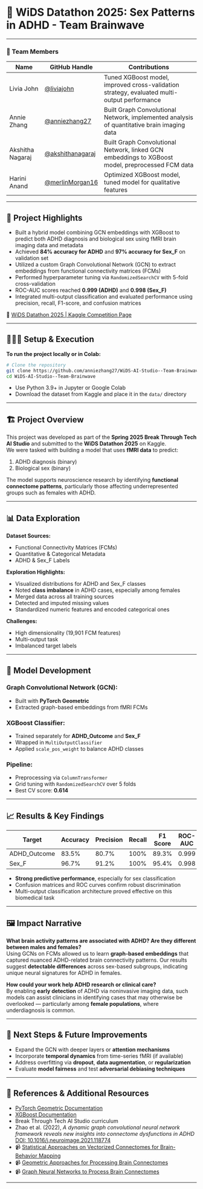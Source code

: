 # 🧠 WiDS Datathon 2025: Sex Patterns in ADHD - Team Brainwave

---

### **👥 Team Members**

| Name            | GitHub Handle     | Contributions                                                                 |
|-----------------|-------------------|-------------------------------------------------------------------------------|
| Livia John      | [@liviajohn](https://github.com/liviajohn)         | Tuned XGBoost model, improved cross-validation strategy, evaluated multi-output performance |
| Annie Zhang     | [@anniezhang27](https://github.com/anniezhang27)   | Built Graph Convolutional Network, implemented analysis of quantitative brain imaging data |
| Akshitha Nagaraj| [@akshithanagaraj](https://github.com/akshithanagaraj) | Built Graph Convolutional Network, linked GCN embeddings to XGBoost model, preprocessed FCM data |
| Harini Anand    | [@merlinMorgan16](https://github.com/merlinMorgan16) | Optimized XGBoost model, tuned model for qualitative features                 |

---

## **🎯 Project Highlights**

- Built a hybrid model combining GCN embeddings with XGBoost to predict both ADHD diagnosis and biological sex using fMRI brain imaging data and metadata  
- Achieved **84% accuracy for ADHD** and **97% accuracy for Sex_F** on validation set  
- Utilized a custom Graph Convolutional Network (GCN) to extract embeddings from functional connectivity matrices (FCMs)  
- Performed hyperparameter tuning via `RandomizedSearchCV` with 5-fold cross-validation  
- ROC-AUC scores reached **0.999 (ADHD)** and **0.998 (Sex_F)**  
- Integrated multi-output classification and evaluated performance using precision, recall, F1-score, and confusion matrices  

🔗 [WiDS Datathon 2025 | Kaggle Competition Page](https://www.kaggle.com/competitions/widsdatathon2025/overview)

---

## **👩🏽‍💻 Setup & Execution**

**To run the project locally or in Colab:**

```bash
# Clone the repository
git clone https://github.com/anniezhang27/WiDS-AI-Studio--Team-Brainwave.git
cd WiDS-AI-Studio--Team-Brainwave

```

- Use Python 3.9+ in Jupyter or Google Colab  
- Download the dataset from Kaggle and place it in the `data/` directory  

---

## **🏗️ Project Overview**

This project was developed as part of the **Spring 2025 Break Through Tech AI Studio** and submitted to the **WiDS Datathon 2025** on Kaggle.  
We were tasked with building a model that uses **fMRI data** to predict:

1. ADHD diagnosis (binary)
2. Biological sex (binary)

The model supports neuroscience research by identifying **functional connectome patterns**, particularly those affecting underrepresented groups such as females with ADHD.

---

## **📊 Data Exploration**

**Dataset Sources:**
- Functional Connectivity Matrices (FCMs)
- Quantitative & Categorical Metadata
- ADHD & Sex_F Labels

**Exploration Highlights:**
- Visualized distributions for ADHD and Sex_F classes
- Noted **class imbalance** in ADHD cases, especially among females
- Merged data across all training sources
- Detected and imputed missing values
- Standardized numeric features and encoded categorical ones

**Challenges:**
- High dimensionality (19,901 FCM features)
- Multi-output task
- Imbalanced target labels

---

## **🧠 Model Development**

### Graph Convolutional Network (GCN):
- Built with **PyTorch Geometric**
- Extracted graph-based embeddings from fMRI FCMs

### XGBoost Classifier:
- Trained separately for **ADHD_Outcome** and **Sex_F**
- Wrapped in `MultiOutputClassifier`
- Applied `scale_pos_weight` to balance ADHD classes

### Pipeline:
- Preprocessing via `ColumnTransformer`
- Grid tuning with `RandomizedSearchCV` over 5 folds
- Best CV score: **0.614**

---

## **📈 Results & Key Findings**

| Target        | Accuracy | Precision | Recall | F1 Score | ROC-AUC |
|---------------|----------|-----------|--------|----------|---------|
| ADHD_Outcome  | 83.5%    | 80.7%     | 100%   | 89.3%    | 0.999   |
| Sex_F         | 96.7%    | 91.2%     | 100%   | 95.4%    | 0.998   |

- **Strong predictive performance**, especially for sex classification  
- Confusion matrices and ROC curves confirm robust discrimination  
- Multi-output classification architecture proved effective on this biomedical task

---

## **🖼️ Impact Narrative**

**What brain activity patterns are associated with ADHD? Are they different between males and females?**  
Using GCNs on FCMs allowed us to learn **graph-based embeddings** that captured nuanced ADHD-related brain connectivity patterns. Our results suggest **detectable differences** across sex-based subgroups, indicating unique neural signatures for ADHD in females.

**How could your work help ADHD research or clinical care?**  
By enabling **early detection** of ADHD via noninvasive imaging data, such models can assist clinicians in identifying cases that may otherwise be overlooked — particularly among **female populations**, where underdiagnosis is common.

---

## **🚀 Next Steps & Future Improvements**

- Expand the GCN with deeper layers or **attention mechanisms**
- Incorporate **temporal dynamics** from time-series fMRI (if available)
- Address overfitting via **dropout**, **data augmentation**, or **regularization**
- Evaluate **model fairness** and test **adversarial debiasing techniques**

---

## **📄 References & Additional Resources**

- [PyTorch Geometric Documentation](https://pytorch-geometric.readthedocs.io/)
- [XGBoost Documentation](https://xgboost.readthedocs.io/)
- Break Through Tech AI Studio curriculum
- Zhao et al. (2022), _A dynamic graph convolutional neural network framework reveals new insights into connectome dysfunctions in ADHD_  
  [DOI: 10.1016/j.neuroimage.2021.118774](https://doi.org/10.1016/j.neuroimage.2021.118774)
- 📹 [Statistical Approaches on Vectorized Connectomes for Brain-Behavior Mapping](https://youtu.be/jbIsfVxuMWM?si=4n6Ghe9Eoh5lO1eL)  
- 📹 [Geometric Approaches for Processing Brain Connectomes](https://youtu.be/vtHBOBOcn6E?si=Q0FuLhRJAHxqRcPx)  
- 📹 [Graph Neural Networks to Process Brain Connectomes](https://youtu.be/OkE3776GfWU?si=u1q_45MKaRzue70d)

---
